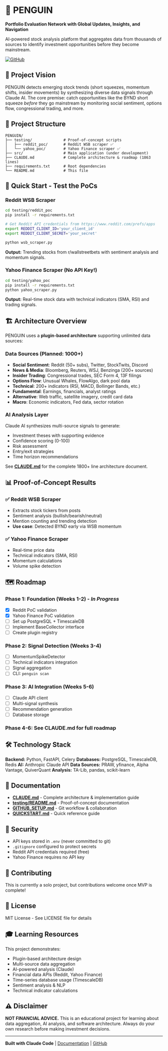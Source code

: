 # 🐧 PENGUIN
**Portfolio Evaluation Network with Global Updates, Insights, and Navigation**

AI-powered stock analysis platform that aggregates data from thousands of sources to identify investment opportunities before they become mainstream.

[![GitHub](https://img.shields.io/badge/GitHub-rfrankeb%2FPENGUIN-blue)](https://github.com/rfrankeb/PENGUIN)

## 🎯 Project Vision

PENGUIN detects emerging stock trends (short squeezes, momentum shifts, insider movements) by synthesizing diverse data signals through Claude AI. The core premise: catch opportunities like the BYND short squeeze *before* they go mainstream by monitoring social sentiment, options flow, congressional trading, and more.

## 📁 Project Structure

```
PENGUIN/
├── testing/              # Proof-of-concept scripts
│   ├── reddit_poc/       # Reddit WSB scraper ✅
│   └── yahoo_poc/        # Yahoo Finance scraper ✅
├── src/                  # Main application (under development)
├── CLAUDE.md             # Complete architecture & roadmap (1863 lines)
├── requirements.txt      # Root dependencies
└── README.md             # This file
```

## 🚀 Quick Start - Test the PoCs

### Reddit WSB Scraper
```bash
cd testing/reddit_poc
pip install -r requirements.txt

# Get Reddit API credentials from https://www.reddit.com/prefs/apps
export REDDIT_CLIENT_ID='your_client_id'
export REDDIT_CLIENT_SECRET='your_secret'

python wsb_scraper.py
```

**Output:** Trending stocks from r/wallstreetbets with sentiment analysis and momentum signals.

### Yahoo Finance Scraper (No API Key!)
```bash
cd testing/yahoo_poc
pip install -r requirements.txt
python yahoo_scraper.py
```

**Output:** Real-time stock data with technical indicators (SMA, RSI) and trading signals.

## 🏗️ Architecture Overview

PENGUIN uses a **plugin-based architecture** supporting unlimited data sources:

### Data Sources (Planned: 1000+)
- **Social Sentiment**: Reddit (50+ subs), Twitter, StockTwits, Discord
- **News & Media**: Bloomberg, Reuters, WSJ, Benzinga (200+ sources)
- **Insider Trading**: Congressional trades, SEC Form 4, 13F filings
- **Options Flow**: Unusual Whales, FlowAlgo, dark pool data
- **Technical**: 200+ indicators (RSI, MACD, Bollinger Bands, etc.)
- **Fundamental**: Earnings, financials, analyst ratings
- **Alternative**: Web traffic, satellite imagery, credit card data
- **Macro**: Economic indicators, Fed data, sector rotation

### AI Analysis Layer
Claude AI synthesizes multi-source signals to generate:
- Investment theses with supporting evidence
- Confidence scoring (0-100)
- Risk assessment
- Entry/exit strategies
- Time horizon recommendations

See **[CLAUDE.md](./CLAUDE.md)** for the complete 1800+ line architecture document.

## 📊 Proof-of-Concept Results

### ✅ Reddit WSB Scraper
- Extracts stock tickers from posts
- Sentiment analysis (bullish/bearish/neutral)
- Mention counting and trending detection
- **Use case**: Detected BYND early via WSB momentum

### ✅ Yahoo Finance Scraper
- Real-time price data
- Technical indicators (SMA, RSI)
- Momentum calculations
- Volume spike detection

## 🗺️ Roadmap

### Phase 1: Foundation (Weeks 1-2) - *In Progress*
- [x] Reddit PoC validation
- [x] Yahoo Finance PoC validation
- [ ] Set up PostgreSQL + TimescaleDB
- [ ] Implement BaseCollector interface
- [ ] Create plugin registry

### Phase 2: Signal Detection (Weeks 3-4)
- [ ] MomentumSpikeDetector
- [ ] Technical indicators integration
- [ ] Signal aggregation
- [ ] CLI: `penguin scan`

### Phase 3: AI Integration (Weeks 5-6)
- [ ] Claude API client
- [ ] Multi-signal synthesis
- [ ] Recommendation generation
- [ ] Database storage

### Phase 4-6: See CLAUDE.md for full roadmap

## 🛠️ Technology Stack

**Backend:** Python, FastAPI, Celery
**Databases:** PostgreSQL, TimescaleDB, Redis
**AI:** Anthropic Claude API
**Data Sources:** PRAW, yfinance, Alpha Vantage, QuiverQuant
**Analysis:** TA-Lib, pandas, scikit-learn

## 📖 Documentation

- **[CLAUDE.md](./CLAUDE.md)** - Complete architecture & implementation guide
- **[testing/README.md](./testing/README.md)** - Proof-of-concept documentation
- **[GITHUB_SETUP.md](./GITHUB_SETUP.md)** - Git workflow & collaboration
- **[QUICKSTART.md](./QUICKSTART.md)** - Quick reference guide

## 🔐 Security

- API keys stored in `.env` (never committed to git)
- `.gitignore` configured to protect secrets
- Reddit API credentials required (free)
- Yahoo Finance requires no API key

## 🤝 Contributing

This is currently a solo project, but contributions welcome once MVP is complete!

## 📝 License

MIT License - See LICENSE file for details

## 🎓 Learning Resources

This project demonstrates:
- Plugin-based architecture design
- Multi-source data aggregation
- AI-powered analysis (Claude)
- Financial data APIs (Reddit, Yahoo Finance)
- Time-series database usage (TimescaleDB)
- Sentiment analysis & NLP
- Technical indicator calculations

## ⚠️ Disclaimer

**NOT FINANCIAL ADVICE.** This is an educational project for learning about data aggregation, AI analysis, and software architecture. Always do your own research before making investment decisions.

---

**Built with Claude Code** | [Documentation](./CLAUDE.md) | [GitHub](https://github.com/rfrankeb/PENGUIN)
